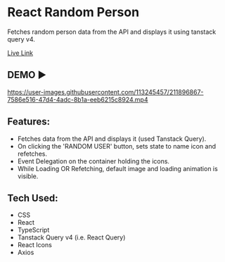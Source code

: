 # React Random Person

Fetches random person data from the API and displays it using tanstack query v4.

[Live Link](https://react-random-person-theta.vercel.app/)

## DEMO ▶

https://user-images.githubusercontent.com/113245457/211896867-7586e516-47d4-4adc-8b1a-eeb6215c8924.mp4

## Features:

- Fetches data from the API and displays it (used Tanstack Query).
- On clicking the 'RANDOM USER' button, sets state to name icon and refetches.
- Event Delegation on the container holding the icons.
- While Loading OR Refetching, default image and loading animation is visible.

## Tech Used:

- CSS
- React
- TypeScript
- Tanstack Query v4 (i.e. React Query)
- React Icons
- Axios
